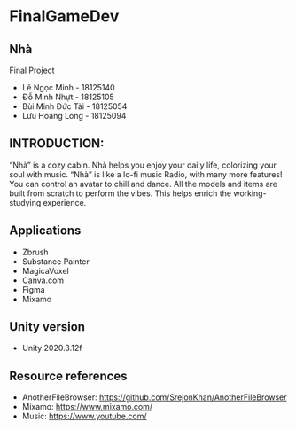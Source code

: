 # FinalGameDev
## Nhà
 Final Project
 - Lê Ngọc Minh - 18125140
 - Đỗ Minh Nhựt - 18125105
 - Bùi Minh Đức Tài - 18125054
 - Lưu Hoàng Long - 18125094

## INTRODUCTION:

“Nhà” is a cozy cabin. Nhà helps you enjoy your daily life, colorizing your soul with music. “Nhà” is like a lo-fi music Radio, with many more features! You can control an avatar to chill and dance. All the models and items are built from scratch to perform the vibes. This helps enrich the working- studying  experience.

## Applications

- Zbrush
- Substance Painter
- MagicaVoxel
- Canva.com
- Figma
- Mixamo

## Unity version

- Unity 2020.3.12f

## Resource references

- AnotherFileBrowser: https://github.com/SrejonKhan/AnotherFileBrowser
- Mixamo: https://www.mixamo.com/
- Music: https://www.youtube.com/